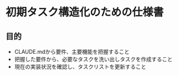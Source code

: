 # 初期タスク構造化のための仕様書

## 目的
- CLAUDE.mdから要件、主要機能を把握すること
- 把握した要件から、必要なタスクを洗い出しタスクを作成すること
- 現在の実装状況を確認し、タスクリストを更新すること
